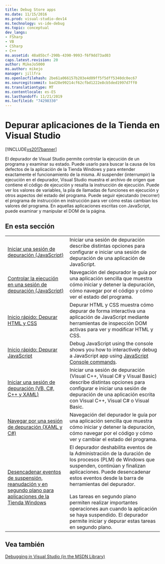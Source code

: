 ```yaml
---
title: Debug Store apps
ms.date: 11/15/2016
ms.prod: visual-studio-dev14
ms.technology: vs-ide-debug
ms.topic: conceptual
dev_langs:
- FSharp
- VB
- CSharp
- C++
ms.assetid: 48a85bcf-290b-4390-9993-f6f9dd73ad03
caps.latest.revision: 20
author: MikeJo5000
ms.author: mikejo
manager: jillfra
ms.openlocfilehash: 2be61a066157b203e4d09ff5f5dff5340dc0ec67
ms.sourcegitcommit: bad28e99214cf62cfbd1222e8cb5ded1997d7ff0
ms.translationtype: MT
ms.contentlocale: es-ES
ms.lasthandoff: 11/21/2019
ms.locfileid: "74298330"
---
```

# <a name="debug-store-apps-in-visual-studio"></a>Depurar aplicaciones de la Tienda en Visual Studio
[!INCLUDE[vs2017banner](../includes/vs2017banner.md)]

El depurador de Visual Studio permite controlar la ejecución de un programa y examinar su estado. Puede usarlo para buscar la causa de los defectos de la aplicación de la Tienda Windows y para entender exactamente el funcionamiento de la misma. Al suspender (interrumpir) la ejecución en el depurador, Visual Studio muestra el archivo de origen que contiene el código de ejecución y resalta la instrucción de ejecución. Puede ver los valores de variables, la pila de llamadas de funciones en ejecución y otros aspectos del estado del programa. Puede seguir ejecutando (recorrer) el programa de instrucción en instrucción para ver cómo estas cambian los valores del programa. En aquellas aplicaciones escritas con JavaScript, puede examinar y manipular el DOM de la página.

## <a name="in-this-section"></a>En esta sección

|||
|-|-|
|[Iniciar una sesión de depuración (JavaScript)](../debugger/start-a-debugging-session-for-store-apps-in-visual-studio-javascript.md)|Iniciar una sesión de depuración describe distintas opciones para configurar e iniciar una sesión de depuración de una aplicación de JavaScript.|
|[Controlar la ejecución en una sesión de depuración (JavaScript)](../debugger/control-execution-of-a-store-app-in-a-visual-studio-debug-session-for-windows-store-apps-javascript.md)|Navegación del depurador le guía por una aplicación sencilla que muestra cómo iniciar y detener la depuración, cómo navegar por el código y cómo ver el estado del programa.|
|[Inicio rápido: Depurar HTML y CSS](../debugger/quickstart-debug-html-and-css.md)|Depurar HTML y CSS muestra cómo depurar de forma interactiva una aplicación de JavaScript mediante herramientas de inspección DOM activas para ver y modificar HTML y CSS.|
|[Inicio rápido: Depurar JavaScript](../debugger/quickstart-debug-javascript-using-the-console.md)|Debug JavaScript using the console shows you how to interactively debug a JavaScript app using [JavaScript Console commands](../debugger/javascript-console-commands.md).|
|[Iniciar una sesión de depuración (VB, C#, C++ y XAML)](../debugger/start-a-debugging-session-for-a-store-app-in-visual-studio-vb-csharp-cpp-and-xaml.md)|Iniciar una sesión de depuración (Visual C++, Visual C# y Visual Basic) describe distintas opciones para configurar e iniciar una sesión de depuración de una aplicación escrita con Visual C++, Visual C# o Visual Basic.|
|[Navegar por una sesión de depuración (XAML y C#)](../debugger/navigate-a-debugging-session-in-visual-studio-xaml-and-csharp.md)|Navegación del depurador le guía por una aplicación sencilla que muestra cómo iniciar y detener la depuración, cómo navegar por el código y cómo ver y cambiar el estado del programa.|
|[Desencadenar eventos de suspensión, reanudación y en segundo plano para aplicaciones de la Tienda Windows](../debugger/how-to-trigger-suspend-resume-and-background-events-for-windows-store-apps-in-visual-studio.md)|El depurador deshabilita eventos de la Administración de la duración de los procesos (PLM) de Windows que suspenden, continúan y finalizan aplicaciones. Puede desencadenar estos eventos desde la barra de herramientas del depurador.<br /><br /> Las tareas en segundo plano permiten realizar importantes operaciones aun cuando la aplicación se haya suspendido. El depurador permite iniciar y depurar estas tareas en segundo plano.|

## <a name="see-also"></a>Vea también
 [Debugging in Visual Studio (in the MSDN Library)](https://go.microsoft.com/fwlink/?LinkID=226896)
